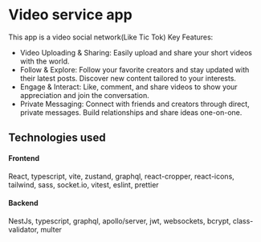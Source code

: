 # Video service app

This app is a video social network(Like Tic Tok) 
Key Features:
* Video Uploading & Sharing: Easily upload and share your short videos with the world.
* Follow & Explore: Follow your favorite creators and stay updated with their latest posts. Discover new content tailored to your interests.
* Engage & Interact: Like, comment, and share videos to show your appreciation and join the conversation.
* Private Messaging: Connect with friends and creators through direct, private messages. Build relationships and share ideas one-on-one.

## Technologies used

#### Frontend
React, typescript, vite, zustand, graphql, react-cropper, react-icons, tailwind, sass, socket.io, vitest, eslint, prettier

#### Backend
NestJs, typescript, graphql, apollo/server, jwt, websockets, bcrypt, class-validator, multer
